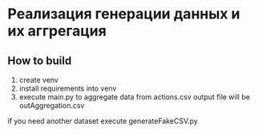 # Реализация генерации данных и их аггрегация

## How to build

1. create venv
2. install requirements into venv
3. execute main.py to aggregate data from actions.csv output file will be outAggregation.csv

if you need another dataset execute generateFakeCSV.py
